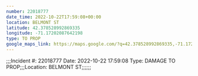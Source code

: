 ```yaml
---
number: 22018777
date_time: 2022-10-22T17:59:08+00:00
location: BELMONT ST
latitude: 42.378528992869335
longitude: -71.17202087642198
type: TO PROP
google_maps_link: https://maps.google.com/?q=42.378528992869335,-71.17202087642198
---
```


;;;Incident #: 22018777  Date: 2022-10-22 17:59:08   Type: DAMAGE TO PROP;;;Location: BELMONT ST;;;;;;
